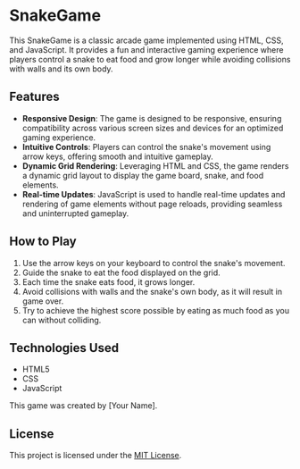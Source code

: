 # SnakeGame

This SnakeGame is a classic arcade game implemented using HTML, CSS, and JavaScript. It provides a fun and interactive gaming experience where players control a snake to eat food and grow longer while avoiding collisions with walls and its own body.

## Features

- **Responsive Design**: The game is designed to be responsive, ensuring compatibility across various screen sizes and devices for an optimized gaming experience.
- **Intuitive Controls**: Players can control the snake's movement using arrow keys, offering smooth and intuitive gameplay.
- **Dynamic Grid Rendering**: Leveraging HTML and CSS, the game renders a dynamic grid layout to display the game board, snake, and food elements.
- **Real-time Updates**: JavaScript is used to handle real-time updates and rendering of game elements without page reloads, providing seamless and uninterrupted gameplay.

## How to Play

1. Use the arrow keys on your keyboard to control the snake's movement.
2. Guide the snake to eat the food displayed on the grid.
3. Each time the snake eats food, it grows longer.
4. Avoid collisions with walls and the snake's own body, as it will result in game over.
5. Try to achieve the highest score possible by eating as much food as you can without colliding.

## Technologies Used

- HTML5
- CSS
- JavaScript


This game was created by [Your Name].

## License

This project is licensed under the [MIT License](LICENSE).

